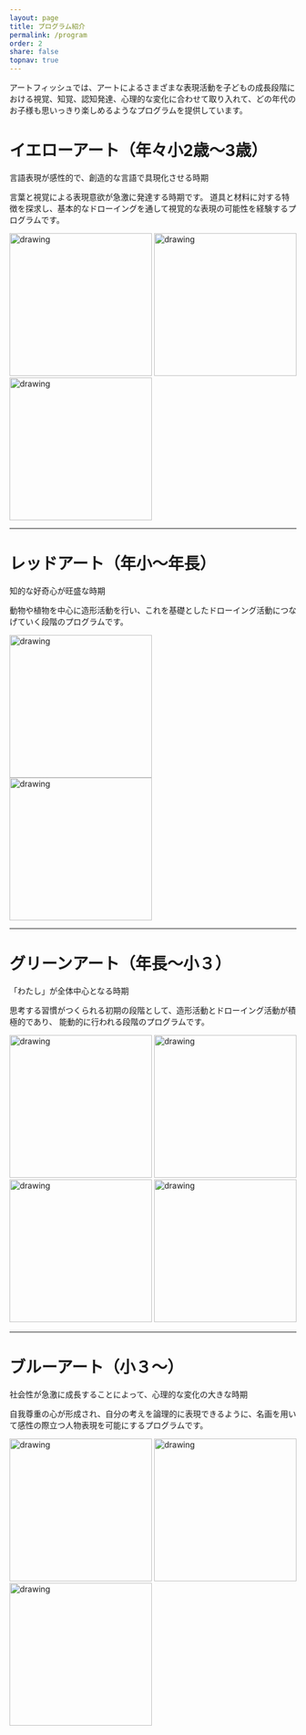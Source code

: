 ```yaml
---
layout: page
title: プログラム紹介
permalink: /program
order: 2
share: false
topnav: true
---
```


アートフィッシュでは、アートによるさまざまな表現活動を子どもの成長段階における視覚、知覚、認知発達、心理的な変化に合わせて取り入れて、どの年代のお子様も思いっきり楽しめるようなプログラムを提供しています。


# イエローアート（年々小2歳〜3歳）

言語表現が感性的で、創造的な言語で具現化させる時期

言葉と視覚による表現意欲が急激に発達する時期です。 道具と材料に対する特徴を探求し、基本的なドローイングを通して視覚的な表現の可能性を経験するプログラムです。

<img src="{{ site.baseurl }}/image/pages/program/yellow_art/yellow_art_pic223.jpg" alt="drawing" width="250px"/>
<img src="{{ site.baseurl }}/image/pages/program/yellow_art/yellow_art_pic1685.jpg" alt="drawing" width="250px"/>
<img src="{{ site.baseurl }}/image/pages/program/yellow_art/yellow_art_pic8338.jpg" alt="drawing" width="250px"/>

---

# レッドアート（年小〜年長）

知的な好奇心が旺盛な時期

動物や植物を中心に造形活動を行い、これを基礎としたドローイング活動につなげていく段階のプログラムです。

<img src="{{ site.baseurl }}/image/pages/program/red_art/red_art_pic7534.jpg" alt="drawing" width="250px"/>
<br />
<img src="{{ site.baseurl }}/image/pages/program/red_art/red_art_pic0557.jpg" alt="drawing" width="250px"/>

---

# グリーンアート（年長〜小３）

「わたし」が全体中心となる時期

思考する習慣がつくられる初期の段階として、造形活動とドローイング活動が積極的であり、 能動的に行われる段階のプログラムです。

<img src="{{ site.baseurl }}/image/pages/program/green_art/green_art_pic370.jpg" alt="drawing" width="250px"/>
<img src="{{ site.baseurl }}/image/pages/program/green_art/green_art_pic279.jpg" alt="drawing" width="250px"/>
<br />
<img src="{{ site.baseurl }}/image/pages/program/green_art/green_art_pic1321.jpg" alt="drawing" width="250px"/>
<img src="{{ site.baseurl }}/image/pages/program/green_art/green_art_pic1806.jpg" alt="drawing" width="250px"/>

---

# ブルーアート（小３〜）

社会性が急激に成長することによって、心理的な変化の大きな時期

自我尊重の心が形成され、自分の考えを論理的に表現できるように、名画を用いて感性の際立つ人物表現を可能にするプログラムです。

<img src="{{ site.baseurl }}/image/pages/program/blue_art/blue_art_pic668.jpg" alt="drawing" width="250px"/>
<img src="{{ site.baseurl }}/image/pages/program/blue_art/blue_art_pic7804.jpg" alt="drawing" width="250px"/>
<img src="{{ site.baseurl }}/image/pages/program/blue_art/blue_art_pic640.jpg" alt="drawing" width="250px"/>

